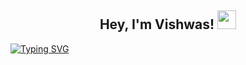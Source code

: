 <h2 align="center">Hey, I'm Vishwas! <img src="https://media.giphy.com/media/hvRJCLFzcasrR4ia7z/giphy.gif" width="30"></h2>
<a href="https://git.io/typing-svg"><img src="https://readme-typing-svg.demolab.com?font=Fira+Code&pause=1000&center=true&vCenter=true&width=435&lines=Java+Full+Stack+Developer;BE+IT+%7C+Pune+University;Enjoy+Learning+New+Things;Fond+of+Computers;Love+Solving+Problems" alt="Typing SVG" /></a>

